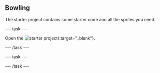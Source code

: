 ## Bowling

The starter project contains some starter code and all the sprites you need.

--- task ---

Open the ![starter project](https://scratch.mit.edu/projects/1168845390/editor/){:target="_blank"}.

--- /task ---

--- task ---



--- /task ---


